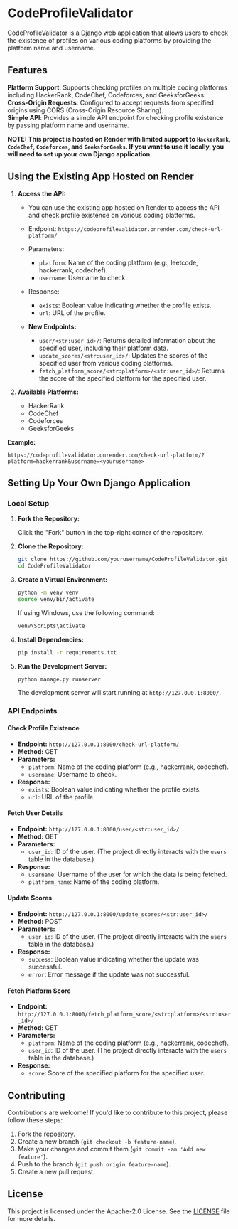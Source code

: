# CodeProfileValidator

CodeProfileValidator is a Django web application that allows users to check the existence of profiles on various coding platforms by providing the platform name and username.

## Features

 **Platform Support**: Supports checking profiles on multiple coding platforms including HackerRank, CodeChef, Codeforces, and GeeksforGeeks.  
 **Cross-Origin Requests**: Configured to accept requests from specified origins using CORS (Cross-Origin Resource Sharing).  
 **Simple API**: Provides a simple API endpoint for checking profile existence by passing platform name and username.  

 **NOTE: This project is hosted on Render with limited support to `HackerRank`, `CodeChef`, `Codeforces`, and `GeeksforGeeks`. If you want to use it locally, you will need to set up your own Django application.**

## Using the Existing App Hosted on Render

1. **Access the API:**

   - You can use the existing app hosted on Render to access the API and check profile existence on various coding platforms.

   - Endpoint: `https://codeprofilevalidator.onrender.com/check-url-platform/`

   - Parameters:
     - `platform`: Name of the coding platform (e.g., leetcode, hackerrank, codechef).
     - `username`: Username to check.

   - Response:
     - `exists`: Boolean value indicating whether the profile exists.
     - `url`: URL of the profile.

   - **New Endpoints:**  
     - `user/<str:user_id>/`: Returns detailed information about the specified user, including their platform data.
     - `update_scores/<str:user_id>/`: Updates the scores of the specified user from various coding platforms.
     - `fetch_platform_score/<str:platform>/<str:user_id>/`: Returns the score of the specified platform for the specified user.

2. **Available Platforms:**

   - HackerRank
   - CodeChef
   - Codeforces
   - GeeksforGeeks
  
**Example:** 
```
https://codeprofilevalidator.onrender.com/check-url-platform/?platform=hackerrank&username=<yourusername>
```

## Setting Up Your Own Django Application

### Local Setup

1. **Fork the Repository:**

   Click the "Fork" button in the top-right corner of the repository.

2. **Clone the Repository:**

   ```bash
   git clone https://github.com/yourusername/CodeProfileValidator.git
   cd CodeProfileValidator
   ```

3. **Create a Virtual Environment:**
   ```bash
   python -m venv venv
   source venv/bin/activate
   ```
   If using Windows, use the following command:
   ```bash
   venv\Scripts\activate
   ```

4. **Install Dependencies:**

   ```bash
   pip install -r requirements.txt
   ```

5. **Run the Development Server:**

   ```bash
   python manage.py runserver
   ```

   The development server will start running at `http://127.0.0.1:8000/`.

### API Endpoints

#### Check Profile Existence

- **Endpoint:** `http://127.0.0.1:8000/check-url-platform/`
- **Method:** GET
- **Parameters:**
  - `platform`: Name of the coding platform (e.g., hackerrank, codechef).
  - `username`: Username to check.
- **Response:**
  - `exists`: Boolean value indicating whether the profile exists.
  - `url`: URL of the profile.

#### Fetch User Details

- **Endpoint:** `http://127.0.0.1:8000/user/<str:user_id>/`
- **Method:** GET
- **Parameters:**
  - `user_id`: ID of the user. (The project directly interacts with the `users` table in the database.)
- **Response:**
  - `username`: Username of the user for which the data is being fetched.
  - `platform_name`: Name of the coding platform.

#### Update Scores

- **Endpoint:** `http://127.0.0.1:8000/update_scores/<str:user_id>/`
- **Method:** POST
- **Parameters:**
  - `user_id`: ID of the user. (The project directly interacts with the `users` table in the database.)
- **Response:**
  - `success`: Boolean value indicating whether the update was successful.
  - `error`: Error message if the update was not successful.

#### Fetch Platform Score

- **Endpoint:** `http://127.0.0.1:8000/fetch_platform_score/<str:platform>/<str:user_id>/`
- **Method:** GET
- **Parameters:**
  - `platform`: Name of the coding platform (e.g., hackerrank, codechef).
  - `user_id`: ID of the user. (The project directly interacts with the `users` table in the database.)
- **Response:**
  - `score`: Score of the specified platform for the specified user.

## Contributing

Contributions are welcome! If you'd like to contribute to this project, please follow these steps:

1. Fork the repository.
2. Create a new branch (`git checkout -b feature-name`).
3. Make your changes and commit them (`git commit -am 'Add new feature'`).
4. Push to the branch (`git push origin feature-name`).
5. Create a new pull request.

## License

This project is licensed under the Apache-2.0 License. See the [LICENSE](LICENSE) file for more details.